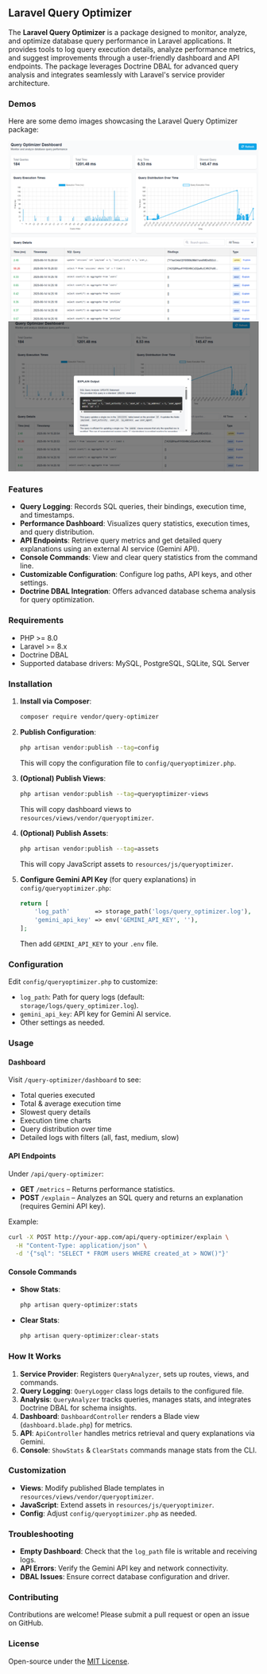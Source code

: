 ## Laravel Query Optimizer

The **Laravel Query Optimizer** is a package designed to monitor, analyze, and optimize database query performance in Laravel applications. It provides tools to log query execution details, analyze performance metrics, and suggest improvements through a user-friendly dashboard and API endpoints. The package leverages Doctrine DBAL for advanced query analysis and integrates seamlessly with Laravel's service provider architecture.

### Demos

Here are some demo images showcasing the Laravel Query Optimizer package:

![Demo Image 14](assets/14.png)
![Demo Image 15](assets/15.png)


### Features

* **Query Logging**: Records SQL queries, their bindings, execution time, and timestamps.
* **Performance Dashboard**: Visualizes query statistics, execution times, and query distribution.
* **API Endpoints**: Retrieve query metrics and get detailed query explanations using an external AI service (Gemini API).
* **Console Commands**: View and clear query statistics from the command line.
* **Customizable Configuration**: Configure log paths, API keys, and other settings.
* **Doctrine DBAL Integration**: Offers advanced database schema analysis for query optimization.

### Requirements

* PHP >= 8.0
* Laravel >= 8.x
* Doctrine DBAL
* Supported database drivers: MySQL, PostgreSQL, SQLite, SQL Server

### Installation

1. **Install via Composer**:

   ```bash
   composer require vendor/query-optimizer
   ```
2. **Publish Configuration**:

   ```bash
   php artisan vendor:publish --tag=config
   ```

   This will copy the configuration file to `config/queryoptimizer.php`.
3. **(Optional) Publish Views**:

   ```bash
   php artisan vendor:publish --tag=queryoptimizer-views
   ```

   This will copy dashboard views to `resources/views/vendor/queryoptimizer`.
4. **(Optional) Publish Assets**:

   ```bash
   php artisan vendor:publish --tag=assets
   ```

   This will copy JavaScript assets to `resources/js/queryoptimizer`.
5. **Configure Gemini API Key** (for query explanations) in `config/queryoptimizer.php`:

   ```php
   return [
       'log_path'       => storage_path('logs/query_optimizer.log'),
       'gemini_api_key' => env('GEMINI_API_KEY', ''),
   ];
   ```

   Then add `GEMINI_API_KEY` to your `.env` file.

### Configuration

Edit `config/queryoptimizer.php` to customize:

* `log_path`: Path for query logs (default: `storage/logs/query_optimizer.log`).
* `gemini_api_key`: API key for Gemini AI service.
* Other settings as needed.

### Usage

#### Dashboard

Visit `/query-optimizer/dashboard` to see:

* Total queries executed
* Total & average execution time
* Slowest query details
* Execution time charts
* Query distribution over time
* Detailed logs with filters (all, fast, medium, slow)

#### API Endpoints

Under `/api/query-optimizer`:

* **GET** `/metrics` – Returns performance statistics.
* **POST** `/explain` – Analyzes an SQL query and returns an explanation (requires Gemini API key).

Example:

```bash
curl -X POST http://your-app.com/api/query-optimizer/explain \
  -H "Content-Type: application/json" \
  -d '{"sql": "SELECT * FROM users WHERE created_at > NOW()"}'
```

#### Console Commands

* **Show Stats**:

  ```bash
  php artisan query-optimizer:stats
  ```
* **Clear Stats**:

  ```bash
  php artisan query-optimizer:clear-stats
  ```

### How It Works

1. **Service Provider**: Registers `QueryAnalyzer`, sets up routes, views, and commands.
2. **Query Logging**: `QueryLogger` class logs details to the configured file.
3. **Analysis**: `QueryAnalyzer` tracks queries, manages stats, and integrates Doctrine DBAL for schema insights.
4. **Dashboard**: `DashboardController` renders a Blade view (`dashboard.blade.php`) for metrics.
5. **API**: `ApiController` handles metrics retrieval and query explanations via Gemini.
6. **Console**: `ShowStats` & `ClearStats` commands manage stats from the CLI.

### Customization

* **Views**: Modify published Blade templates in `resources/views/vendor/queryoptimizer`.
* **JavaScript**: Extend assets in `resources/js/queryoptimizer`.
* **Config**: Adjust `config/queryoptimizer.php` as needed.

### Troubleshooting

* **Empty Dashboard**: Check that the `log_path` file is writable and receiving logs.
* **API Errors**: Verify the Gemini API key and network connectivity.
* **DBAL Issues**: Ensure correct database configuration and driver.

### Contributing

Contributions are welcome! Please submit a pull request or open an issue on GitHub.

### License

Open-source under the [MIT License](https://opensource.org/licenses/MIT).
